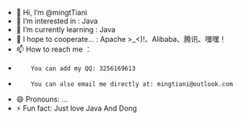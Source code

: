 - 👋 Hi, I’m @mingtTiani
- 👀 I’m interested in : Java
- 🌱 I’m currently learning : Java
- 💞️ I hope to cooperate... : Apache >_<)!、Alibaba、腾讯、嘿嘿！
- 📫 How to reach me ：
-         You can add my QQ: 3256169613
-         You can also email me directly at: mingtiani@outlook.com
- 😄 Pronouns: ...
- ⚡ Fun fact: Just love Java And Dong


